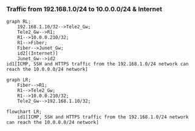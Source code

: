
### Traffic from 192.168.1.0/24 to 10.0.0.0/24 & Internet
```mermaid
graph RL;
    192.168.1.10/32-->Tele2_Gw;
    Tele2_Gw-->R1;
    R1-->10.0.0.210/32;
    R1-->Fiber;
    Fiber-->Junet_Gw;
    id2[(Internet)]
    Junet_Gw-->id2
id1[ICMP, SSH and HTTPS traffic from the 192.168.1.0/24 network can reach the 10.0.0.0/24 network]
```



```mermaid
graph LR;
    Fiber-->R1;
    R1-->Tele2_Gw;
    R1-->10.0.0.210/32;
    Tele2_Gw-->192.168.1.10/32;
```

```mermaid
flowchart LR;
    id1[ICMP, SSH and HTTPS traffic from the 192.168.1.0/24 network can reach the 10.0.0.0/24 network]
```

